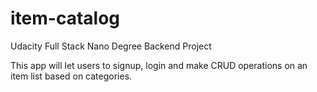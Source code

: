 # item-catalog
Udacity Full Stack Nano Degree Backend Project

This app will let users to signup, login and make CRUD operations on an item
list based on categories. 